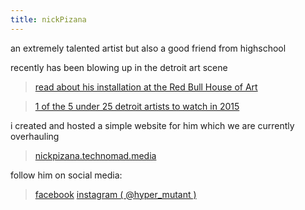 ```yaml
---
title: nickPizana
---
```

an extremely talented artist 
but also a good friend from highschool

recently has been blowing up in the detroit art scene  

> [read about his installation at the Red Bull House of Art](http://www.redbull.com/us/en/stories/1331690125340/nick-pizana-at-red-bull-house-of-art)

> [1 of the 5 under 25 detroit artists to watch in 2015](http://www.examiner.com/list/5-detroit-artists-25-or-under-to-watch-2015)

i created and hosted a simple website for him
which we are currently overhauling 

> [nickpizana.technomad.media](nickpizana.technomad.media)

follow him on social media:

> [facebook](https://www.facebook.com/nickypistheman)
> [instagram ( @hyper_mutant ) ](instagram.com/hyper_mutant)